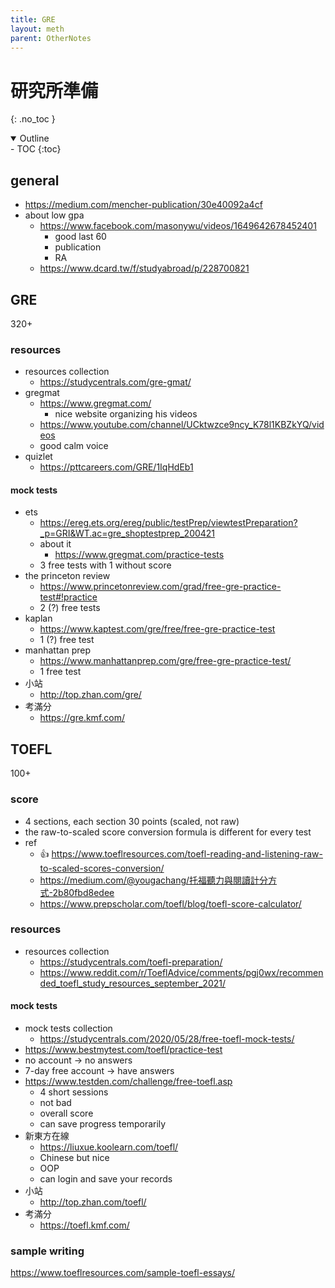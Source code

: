 ```yaml
---
title: GRE
layout: meth
parent: OtherNotes
---
```

# 研究所準備
{: .no_toc }

<details open markdown="block">
  <summary>
    Outline
  </summary>
- TOC
{:toc}
</details>

## general
- <https://medium.com/mencher-publication/30e40092a4cf>
- about low gpa
	- <https://www.facebook.com/masonywu/videos/1649642678452401>
		- good last 60
		- publication
		- RA
	- <https://www.dcard.tw/f/studyabroad/p/228700821>

## GRE
320+

### resources
- resources collection
	- https://studycentrals.com/gre-gmat/
- gregmat
	- https://www.gregmat.com/
		- nice website organizing his videos
	- https://www.youtube.com/channel/UCktwzce9ncy_K78l1KBZkYQ/videos
	- good calm voice
- quizlet
	- <https://pttcareers.com/GRE/1IqHdEb1>

#### mock tests
- ets
	- https://ereg.ets.org/ereg/public/testPrep/viewtestPreparation?_p=GRI&WT.ac=gre_shoptestprep_200421
	- about it
		- https://www.gregmat.com/practice-tests
	- 3 free tests with 1 without score
- the princeton review
	- https://www.princetonreview.com/grad/free-gre-practice-test#!practice
	- 2 (?) free tests
- kaplan
	- https://www.kaptest.com/gre/free/free-gre-practice-test
	- 1 (?) free test
- manhattan prep
	- https://www.manhattanprep.com/gre/free-gre-practice-test/
	- 1 free test
- 小站
	- http://top.zhan.com/gre/
- 考滿分
	- https://gre.kmf.com/

## TOEFL
100+

### score
- 4 sections, each section 30 points (scaled, not raw)
- the raw-to-scaled score conversion formula is different for every test
- ref
	- 👍 https://www.toeflresources.com/toefl-reading-and-listening-raw-to-scaled-scores-conversion/
	- https://medium.com/@yougachang/托福聽力與閱讀計分方式-2b80fbd8edee 
	- https://www.prepscholar.com/toefl/blog/toefl-score-calculator/


### resources
- resources collection
	- https://studycentrals.com/toefl-preparation/
	- https://www.reddit.com/r/ToeflAdvice/comments/pgj0wx/recommended_toefl_study_resources_september_2021/

#### mock tests
- mock tests collection
	- https://studycentrals.com/2020/05/28/free-toefl-mock-tests/
- https://www.bestmytest.com/toefl/practice-test
-   no account → no answers  
-   7-day free account → have answers
- https://www.testden.com/challenge/free-toefl.asp
	- 4 short sessions
	- not bad
	- overall score
	- can save progress temporarily
- 新東方在線
	- https://liuxue.koolearn.com/toefl/
	- Chinese but nice
	- OOP
	- can login and save your records
- 小站
	- http://top.zhan.com/toefl/
- 考滿分
	- https://toefl.kmf.com/

### sample writing
<https://www.toeflresources.com/sample-toefl-essays/>